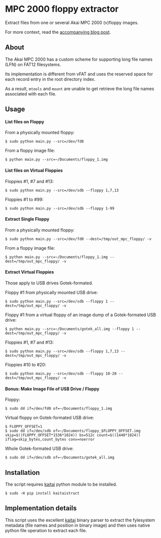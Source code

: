 # MPC 2000 floppy extractor

Extract files from one or several Akai MPC 2000 (v)floppy images.

For more context, read the [accompanying blog post](https://www.eigenbahn.com/2021/04/11/mpc-2000-floppy-format).


## About

The Akai MPC 2000 has a custom scheme for supporting long file names (LFN) on FAT12 filesystems.

Its implementation is different from vFAT and uses the reserved space for each record entry in the root directory index.

As a result, `mtools` and `mount` are unable to get retrieve the long file names associated with each file.


## Usage

#### List files on Floppy

From a physically mounted floppy:

    $ sudo python main.py --src=/dev/fd0

From a floppy image file:

    $ python main.py --src=~/Documents/floppy_1.img


#### List files on Virtual Floppies

Floppies #1, #7 and #13:

    $ sudo python main.py --src=/dev/sdb --floppy 1,7,13

Floppies #1 to #99:

    $ sudo python main.py --src=/dev/sdb --floppy 1-99


#### Extract Single Floppy

From a physically mounted floppy:

    $ sudo python main.py --src=/dev/fd0 --dest=/tmp/out_mpc_floppy/ -v

From a floppy image file:

    $ python main.py --src=~/Documents/floppy_1.img --dest=/tmp/out_mpc_floppy/ -v


#### Extract Virtual Floppies

Those apply to USB drives Gotek-formated.

Floppy #1 from physically mounted USB drive:

    $ sudo python main.py --src=/dev/sdb --floppy 1 --dest=/tmp/out_mpc_floppy/ -v

Floppy #1 from a virtual floppy of an image dump of a Gotek-formated USB drive:

    $ python main.py --src=~/Documents/gotek_all.img --floppy 1 --dest=/tmp/out_mpc_floppy/ -v

Floppies #1, #7 and #13:

    $ sudo python main.py --src=/dev/sdb --floppy 1,7,13 --dest=/tmp/out_mpc_floppy/ -v

Floppies #10 to #20:

    $ sudo python main.py --src=/dev/sdb --floppy 10-20 --dest=/tmp/out_mpc_floppy/ -v


#### Bonus: Make Image File of USB Drive / Floppy

Floppy:

    $ sudo dd if=/dev/fd0 of=~/Documents/floppy_1.img

Virtual floppy on Gotek-formated USB drive:

    $ FLOPPY_OFFSET=1
    $ sudo dd if=/dev/sdb of=~/Documents/floppy_$FLOPPY_OFFSET.img skip=$((FLOPPY_OFFSET*1536*1024)) bs=512c count=$((1440*1024)) iflag=skip_bytes,count_bytes conv=noerror

Whole Gotek-formated USB drive:

    $ sudo dd if=/dev/sdb of=~/Documents/gotek_all.img


## Installation

The script requires [kaitai](https://kaitai.io/) python module to be installed.

    $ sudo -H pip install kaitaistruct


## Implementation details

This script uses the excellent [kaitai](https://kaitai.io/) binary parser to extract the fylesystem metadata (file names and position in binary image) and then uses native python file operation to extract each file.

